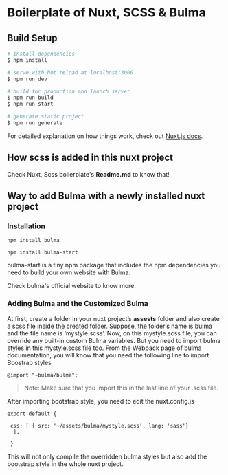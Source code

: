 # Boilerplate of Nuxt, SCSS & Bulma

## Build Setup

```bash
# install dependencies
$ npm install

# serve with hot reload at localhost:3000
$ npm run dev

# build for production and launch server
$ npm run build
$ npm run start

# generate static project
$ npm run generate
```

For detailed explanation on how things work, check out [Nuxt.js docs](https://nuxtjs.org).



## How scss is added in this nuxt project

Check Nuxt, Scss boilerplate's **Readme.md** to know that! 


## Way to add Bulma with a newly installed nuxt project

### Installation

```
npm install bulma

npm install bulma-start

```
bulma-start is a tiny npm package that includes the npm dependencies you need to build your own website with Bulma.

Check bulma's official website to know more.



### Adding Bulma and the Customized Bulma


At first, create a folder in your nuxt project’s **assests** folder and also create a scss file inside the created folder. Suppose, the folder’s name is bulma and the file name is ‘mystyle.scss’. Now, on this mystyle.scss file, you can override any built-in custom Bulma variables.
But you need to import bulma styles in this mystyle.scss file too. From the Webpack page of bulma documentation, you will know that you need the following line to import Boostrap styles

```
@import "~bulma/bulma";

````

> Note: Make sure that you import this in the last line of your .scss file.  


After importing bootstrap style, you need to edit the nuxt.config.js 

```
export default {

 css: [ { src: '~/assets/bulma/mystyle.scss', lang: 'sass'} 
  ],
  
 }

```
This will not only compile the overridden bulma styles but also add the bootstrap style in the whole nuxt project.

```
